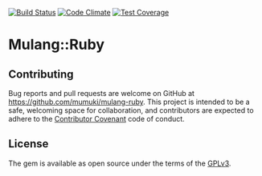 [![Build Status](https://travis-ci.org/mumuki/mulang-ruby.svg)](https://travis-ci.org/mumuki/mulang-ruby)
[![Code Climate](https://codeclimate.com/github/mumuki/mulang-ruby/badges/gpa.svg)](https://codeclimate.com/github/mumuki/mulang-ruby)
[![Test Coverage](https://codeclimate.com/github/mumuki/mulang-ruby/badges/coverage.svg)](https://codeclimate.com/github/mumuki/mulang-ruby)

# Mulang::Ruby

## Contributing

Bug reports and pull requests are welcome on GitHub at https://github.com/mumuki/mulang-ruby. This project is intended to be a safe, welcoming space for collaboration, and contributors are expected to adhere to the [Contributor Covenant](http://contributor-covenant.org) code of conduct.


## License

The gem is available as open source under the terms of the [GPLv3](http://opensource.org/licenses/gpl-license).

